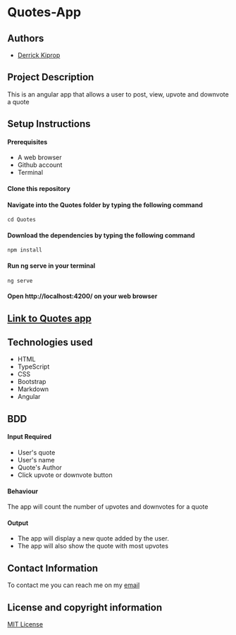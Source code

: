 # Quotes-App

## Authors
- [Derrick Kiprop](https://github.com/derrokip34)

## Project Description
This is an angular app that allows a user to post, view, upvote and downvote a quote

## Setup Instructions
#### Prerequisites
- A web browser
- Github account
- Terminal

#### Clone this repository

#### Navigate into the Quotes folder by typing the following command
`cd Quotes`

#### Download the dependencies by typing the following command
`npm install`

#### Run ng serve in your terminal
`ng serve`

#### Open http://localhost:4200/ on your web browser

## [Link to Quotes app](https://derrokip34.github.io/Quotes/)

## Technologies used
- HTML
- TypeScript
- CSS
- Bootstrap
- Markdown
- Angular

## BDD
#### Input Required
- User's quote
- User's name
- Quote's Author
- Click upvote or downvote button

#### Behaviour
 The app will count the number of upvotes and downvotes for a quote

 #### Output
 - The app will display a new quote added by the user.
- The app will also show the quote with most upvotes

## Contact Information
To contact me you can reach me on my [email](derrickip34@gmail)

## License and copyright information
[MIT License](https://github.com/derrokip34/Quotes/blob/master/license.md)

